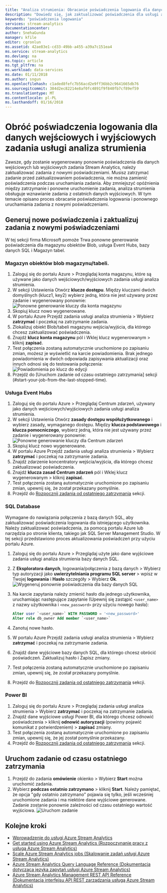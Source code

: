 ```yaml
---
title: "Analiza strumienia: Obracanie poświadczenia logowania dla danych wejściowych i wyjściowych | Dokumentacja firmy Microsoft"
description: "Dowiedz się, jak zaktualizować poświadczenia dla usługi analiza strumienia danych wejściowych i wyjściowych."
keywords: "poświadczenia logowania"
services: stream-analytics
documentationcenter: 
author: SnehaGunda
manager: kfile
editor: cgronlun
ms.assetid: 42ae83e1-cd33-49bb-a455-a39a7c151ea4
ms.service: stream-analytics
ms.devlang: na
ms.topic: article
ms.tgt_pltfrm: na
ms.workload: data-services
ms.date: 01/11/2018
ms.author: sngun
ms.openlocfilehash: c1aded8fefc7b56acd2e9ff36bb2c9641665db76
ms.sourcegitcommit: 384d2ec82214e8af0fc4891f9f840fb7cf89ef59
ms.translationtype: MT
ms.contentlocale: pl-PL
ms.lasthandoff: 01/16/2018
---
```

# <a name="rotate-login-credentials-for-inputs-and-outputs-of-a-stream-analytics-job"></a>Obróć poświadczenia logowania dla danych wejściowych i wyjściowych zadania usługi analiza strumienia

Zawsze, gdy zostanie wygenerowany ponownie poświadczenia dla danych wejściowych lub wyjściowych zadania Stream Analytics, należy zaktualizować zadania z nowymi poświadczeniami. Musisz zatrzymać zadanie przed zaktualizowaniem poświadczenia, nie można zamienić poświadczenia podczas uruchamiania zadania. Aby zmniejszyć opóźnienia między zatrzymanie i ponowne uruchomienie zadania, analiza strumienia obsługuje wznawianie zadania z ostatnich danych wyjściowych. W tym temacie opisano proces obracanie poświadczenia logowania i ponownego uruchamiania zadania z nowymi poświadczeniami.

## <a name="regenerate-new-credentials-and-update-your-job-with-the-new-credentials"></a>Generuj nowe poświadczenia i zaktualizuj zadania z nowymi poświadczeniami 

W tej sekcji firma Microsoft pomoże Trwa ponowne generowanie poświadczenia dla magazynu obiektów Blob, usługa Event Hubs, bazy danych SQL i Magazyn tabel. 

### <a name="blob-storagetable-storage"></a>Magazyn obiektów blob magazynu/tabeli.
1. Zaloguj się do portalu Azure > Przeglądaj konta magazynu, które są używane jako danych wejściowych/wyjściowych zadania usługi analiza strumienia.    
2. W sekcji Ustawienia Otwórz **klucze dostępu**. Między kluczami dwóch domyślnych (klucz1, key2) wybierz jedną, która nie jest używany przez zadanie i wygenerowany ponownie:  
   ![Ponowne generowanie kluczy dla konta magazynu](media/stream-analytics-login-credentials-inputs-outputs/image1.png)
3. Skopiuj klucz nowo wygenerowane.    
4. W portalu Azure Przejdź zadania usługi analiza strumienia > Wybierz **zatrzymać** i poczekaj na zatrzymanie zadania.    
5. Zlokalizuj obiekt Blob/tabeli magazynu wejścia/wyjścia, dla którego chcesz zaktualizować poświadczenia.    
6. Znajdź **klucz konta magazynu** pól i Wklej klucz wygenerowanym > kliknij **zapisać**.    
7. Test połączenia zostaną automatycznie uruchomione po zapisaniu zmian, możesz je wyświetlić na karcie powiadomienia. Brak jednego powiadomienia w dwóch odpowiada zapisywania aktualizacji oraz innych odnosi się do testowania połączenia:  
   ![Powiadomienia po klucz do edycji](media/stream-analytics-login-credentials-inputs-outputs/image4.png)
8. Przejdź do [Uruchom zadanie od czasu ostatniego zatrzymania] sekcji (#start-your-job-from-the-last-stopped-time).

### <a name="event-hubs"></a>Usługa Event Hubs

1. Zaloguj się do portalu Azure > Przeglądaj Centrum zdarzeń, używany jako danych wejściowych/wyjściowych zadania usługi analiza strumienia.    
2. W sekcji Ustawienia Otwórz **zasady dostępu współużytkowanego** i wybierz zasady, wymaganego dostępu. Między **klucza podstawowego** i **klucza pomocniczego**, wybierz jedną, która nie jest używany przez zadanie i wygenerowany ponownie:  
   ![Ponowne generowanie kluczy dla Centrum zdarzeń](media/stream-analytics-login-credentials-inputs-outputs/image2.png)
3. Skopiuj klucz nowo wygenerowane.    
4. W portalu Azure Przejdź zadania usługi analiza strumienia > Wybierz **zatrzymać** i poczekaj na zatrzymanie zadania.    
5. Znajdź zdarzenie koncentratory wejścia/wyjścia, dla którego chcesz zaktualizować poświadczenia.    
6. Znajdź **klucza zasad Centrum zdarzeń** pól i Wklej klucz wygenerowanym > kliknij **zapisać**.    
7. Test połączenia zostaną automatycznie uruchomione po zapisaniu zmian, upewnij się, że został przekazany pomyślnie.    
8. Przejdź do [Rozpocznij zadania od ostatniego zatrzymania](#start-your-job-from-the-last-stopped-time) sekcji.

### <a name="sql-database"></a>SQL Database

Wymagane do nawiązania połączenia z bazą danych SQL, aby zaktualizować poświadczenia logowania dla istniejącego użytkownika. Należy zaktualizować poświadczenia, za pomocą portalu Azure lub narzędzia po stronie klienta, takiego jak SQL Server Management Studio. W tej sekcji przedstawiono proces aktualizowania poświadczeń przy użyciu portalu Azure.

1. Zaloguj się do portalu Azure > Przeglądaj użyte jako dane wyjściowe zadania usługi analiza strumienia bazy danych SQL.    
2. Z **Eksploratora danych**, logowania/połączenia z bazą danych > Wybierz typ autoryzacji jako **uwierzytelniania programu SQL server** > wpisz w Twojej **logowania** i  **Hasło** szczegóły > Wybierz **Ok**.  
   ![Wygeneruj ponownie poświadczenia dla bazy danych SQL](media/stream-analytics-login-credentials-inputs-outputs/image3.png)

3. Na karcie zapytania należy zmienić hasło dla jednego użytkownika, uruchamiając następujące zapytanie (Upewnij się zastąpić `<user_name>` z nazwy użytkownika i `<new_password>` przy użyciu nowego hasła):  

   ```SQL
   Alter user `<user_name>` WITH PASSWORD = '<new_password>'
   Alter role db_owner Add member `<user_name>`
   ```

4. Zanotuj nowe hasło.    
5. W portalu Azure Przejdź zadania usługi analiza strumienia > Wybierz **zatrzymać** i poczekaj na zatrzymanie zadania.    
6. Znajdź dane wyjściowe bazy danych SQL, dla którego chcesz obrócić poświadczeń. Zaktualizuj hasło i Zapisz zmiany.    
7. Test połączenia zostaną automatycznie uruchomione po zapisaniu zmian, upewnij się, że został przekazany pomyślnie.    
8. Przejdź do [Rozpocznij zadania od ostatniego zatrzymania](#start-your-job-from-the-last-stopped-time) sekcji.

### <a name="power-bi"></a>Power BI
1. Zaloguj się do portalu Azure > Przeglądaj zadania usługi analiza strumienia > Wybierz **zatrzymać** i poczekaj na zatrzymanie zadania.    
2. Znajdź dane wyjściowe usługi Power BI, dla którego chcesz odnowić poświadczenia > kliknij **odnowić autoryzacji** (powinny pojawić komunikat z potwierdzeniem) > **zapisać** zmiany.    
3. Test połączenia zostaną automatycznie uruchomione po zapisaniu zmian, upewnij się, że jej został pomyślnie przekazany.    
4. Przejdź do [Rozpocznij zadania od ostatniego zatrzymania](#start-your-job-from-the-last-stopped-time) sekcji.

## <a name="start-your-job-from-the-last-stopped-time"></a>Uruchom zadanie od czasu ostatniego zatrzymania

1. Przejdź do zadania **omówienie** okienko > Wybierz **Start** można uruchomić zadania.    
2. Wybierz **podczas ostatnio zatrzymano** > kliknij **Start**. Należy pamiętać, że opcja "gdy ostatnio zatrzymano" pojawia się tylko, jeśli wcześniej uruchomione zadania i ma niektóre dane wyjściowe generowane. Zadanie zostanie ponownie zależności od czasu ostatniego wartość wyjściowa.
   ![Uruchom zadanie](media/stream-analytics-login-credentials-inputs-outputs/image5.png)

## <a name="next-steps"></a>Kolejne kroki
* [Wprowadzenie do usługi Azure Stream Analytics](stream-analytics-introduction.md)
* [Get started using Azure Stream Analytics (Rozpoczynanie pracy z usługą Azure Stream Analytics)](stream-analytics-real-time-fraud-detection.md)
* [Scale Azure Stream Analytics jobs (Skalowanie zadań usługi Azure Stream Analytics)](stream-analytics-scale-jobs.md)
* [Azure Stream Analytics Query Language Reference (Dokumentacja dotycząca języka zapytań usługi Azure Stream Analytics)](https://msdn.microsoft.com/library/azure/dn834998.aspx)
* [Azure Stream Analytics Management REST API Reference (Dokumentacja interfejsu API REST zarządzania usługą Azure Stream Analytics)](https://msdn.microsoft.com/library/azure/dn835031.aspx)
